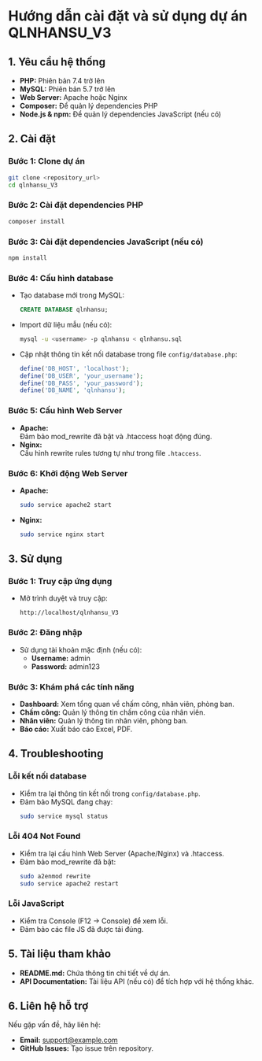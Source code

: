 # Hướng dẫn cài đặt và sử dụng dự án QLNHANSU_V3

## 1. Yêu cầu hệ thống
- **PHP:** Phiên bản 7.4 trở lên
- **MySQL:** Phiên bản 5.7 trở lên
- **Web Server:** Apache hoặc Nginx
- **Composer:** Để quản lý dependencies PHP
- **Node.js & npm:** Để quản lý dependencies JavaScript (nếu có)

## 2. Cài đặt

### Bước 1: Clone dự án
```bash
git clone <repository_url>
cd qlnhansu_V3
```

### Bước 2: Cài đặt dependencies PHP
```bash
composer install
```

### Bước 3: Cài đặt dependencies JavaScript (nếu có)
```bash
npm install
```

### Bước 4: Cấu hình database
- Tạo database mới trong MySQL:
  ```sql
  CREATE DATABASE qlnhansu;
  ```
- Import dữ liệu mẫu (nếu có):
  ```bash
  mysql -u <username> -p qlnhansu < qlnhansu.sql
  ```
- Cập nhật thông tin kết nối database trong file `config/database.php`:
  ```php
  define('DB_HOST', 'localhost');
  define('DB_USER', 'your_username');
  define('DB_PASS', 'your_password');
  define('DB_NAME', 'qlnhansu');
  ```

### Bước 5: Cấu hình Web Server
- **Apache:**  
  Đảm bảo mod_rewrite đã bật và .htaccess hoạt động đúng.
- **Nginx:**  
  Cấu hình rewrite rules tương tự như trong file `.htaccess`.

### Bước 6: Khởi động Web Server
- **Apache:**
  ```bash
  sudo service apache2 start
  ```
- **Nginx:**
  ```bash
  sudo service nginx start
  ```

## 3. Sử dụng

### Bước 1: Truy cập ứng dụng
- Mở trình duyệt và truy cập:
  ```
  http://localhost/qlnhansu_V3
  ```

### Bước 2: Đăng nhập
- Sử dụng tài khoản mặc định (nếu có):
  - **Username:** admin
  - **Password:** admin123

### Bước 3: Khám phá các tính năng
- **Dashboard:** Xem tổng quan về chấm công, nhân viên, phòng ban.
- **Chấm công:** Quản lý thông tin chấm công của nhân viên.
- **Nhân viên:** Quản lý thông tin nhân viên, phòng ban.
- **Báo cáo:** Xuất báo cáo Excel, PDF.

## 4. Troubleshooting

### Lỗi kết nối database
- Kiểm tra lại thông tin kết nối trong `config/database.php`.
- Đảm bảo MySQL đang chạy:
  ```bash
  sudo service mysql status
  ```

### Lỗi 404 Not Found
- Kiểm tra lại cấu hình Web Server (Apache/Nginx) và .htaccess.
- Đảm bảo mod_rewrite đã bật:
  ```bash
  sudo a2enmod rewrite
  sudo service apache2 restart
  ```

### Lỗi JavaScript
- Kiểm tra Console (F12 → Console) để xem lỗi.
- Đảm bảo các file JS đã được tải đúng.

## 5. Tài liệu tham khảo
- **README.md:** Chứa thông tin chi tiết về dự án.
- **API Documentation:** Tài liệu API (nếu có) để tích hợp với hệ thống khác.

## 6. Liên hệ hỗ trợ
Nếu gặp vấn đề, hãy liên hệ:
- **Email:** support@example.com
- **GitHub Issues:** Tạo issue trên repository.
